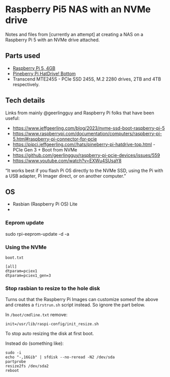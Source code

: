 # Raspberry Pi5 NAS with an NVMe drive

Notes and files from [currently an attempt] at creating a NAS on a Raspberry Pi 5 with an NVMe drive attached.

## Parts used

- [Raspberry Pi 5, 4GB](https://www.raspberrypi.com/products/raspberry-pi-5/)
- [Pineberry Pi HatDrive! Bottom](https://pineberrypi.com/products/hatdrive-bottom-2230-2242-2280-for-rpi5)
- Transcend MTE245S - PCIe SSD 245S, M.2 2280 drives, 2TB and 4TB respectively.

## Tech details

Links from mainly @geerlingguy and Raspberry Pi folks that have been useful:

- https://www.jeffgeerling.com/blog/2023/nvme-ssd-boot-raspberry-pi-5
- https://www.raspberrypi.com/documentation/computers/raspberry-pi-5.html#raspberry-pi-connector-for-pcie
- https://pipci.jeffgeerling.com//hats/pineberry-pi-hatdrive-top.html - PCIe Gen 3 + Boot from NVMe
- https://github.com/geerlingguy/raspberry-pi-pcie-devices/issues/559
- https://www.youtube.com/watch?v=EXWu4SUsaY8

“It works best if you flash Pi OS directly to the NVMe SSD, using the Pi with a USB adapter, Pi Imager direct, or on another computer.”

## OS

- Rasbian (Raspberry Pi OS) Lite
- 

### Eeprom update

sudo rpi-eeprom-update -d -a

### Using the NVMe

`boot.txt`

```inifile
[all]
dtparam=pciex1
dtparam=pciex1_gen=3
```

### Stop rasbian to resize to the hole disk

Turns out that the Raspberry Pi Images can customize someof the above and creates a `firstrun.sh` script instead. So ignore the part below.

In `/boot/cmdline.txt` remove:

```shell
init=/usr/lib/raspi-config/init_resize.sh
```
To stop auto resizing the disk at first boot.

Instead do (something like):

```shell
sudo -i
echo "-,16Gib" | sfdisk --no-reread -N2 /dev/sda
partprobe
resize2fs /dev/sda2
reboot
```

